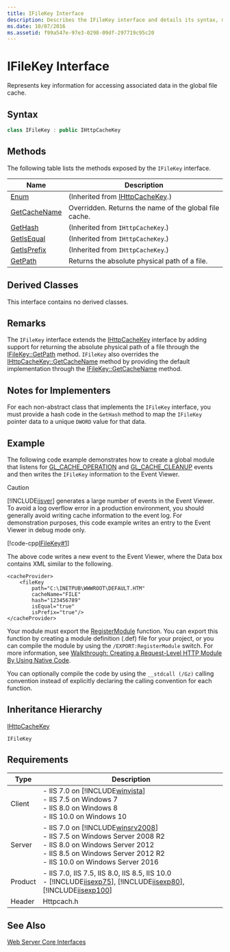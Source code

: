 ```yaml
---
title: IFileKey Interface
description: Describes the IFileKey interface and details its syntax, methods, derived classes, remarks, code example, inheritance hierarchy, and requirements.
ms.date: 10/07/2016
ms.assetid: f99a547e-97e3-0298-09df-297719c95c20
---
```

# IFileKey Interface
Represents key information for accessing associated data in the global file cache.  
  
## Syntax  
  
```cpp  
class IFileKey : public IHttpCacheKey  
```  
  
## Methods  
 The following table lists the methods exposed by the `IFileKey` interface.  
  
|Name|Description|  
|----------|-----------------|  
|[Enum](../../web-development-reference/native-code-api-reference/ihttpcachekey-enum-method.md)|(Inherited from [IHttpCacheKey](../../web-development-reference/native-code-api-reference/ihttpcachekey-interface.md).)|  
|[GetCacheName](../../web-development-reference/native-code-api-reference/ifilekey-getcachename-method.md)|Overridden. Returns the name of the global file cache.|  
|[GetHash](../../web-development-reference/native-code-api-reference/ihttpcachekey-gethash-method.md)|(Inherited from `IHttpCacheKey`.)|  
|[GetIsEqual](../../web-development-reference/native-code-api-reference/ihttpcachekey-getisequal-method.md)|(Inherited from `IHttpCacheKey`.)|  
|[GetIsPrefix](../../web-development-reference/native-code-api-reference/ihttpcachekey-getisprefix-method.md)|(Inherited from `IHttpCacheKey`.)|  
|[GetPath](../../web-development-reference/native-code-api-reference/ifilekey-getpath-method.md)|Returns the absolute physical path of a file.|  
  
## Derived Classes  
 This interface contains no derived classes.  
  
## Remarks  
 The `IFileKey` interface extends the [IHttpCacheKey](../../web-development-reference/native-code-api-reference/ihttpcachekey-interface.md) interface by adding support for returning the absolute physical path of a file through the [IFileKey::GetPath](../../web-development-reference/native-code-api-reference/ifilekey-getpath-method.md) method. `IFileKey` also overrides the [IHttpCacheKey::GetCacheName](../../web-development-reference/native-code-api-reference/ihttpcachekey-getcachename-method.md) method by providing the default implementation through the [IFileKey::GetCacheName](../../web-development-reference/native-code-api-reference/ifilekey-getcachename-method.md) method.  
  
## Notes for Implementers  
 For each non-abstract class that implements the `IFileKey` interface, you must provide a hash code in the `GetHash` method to map the `IFileKey` pointer data to a unique `DWORD` value for that data.  
  
## Example  
 The following code example demonstrates how to create a global module that listens for [GL_CACHE_OPERATION](../../web-development-reference/native-code-api-reference/request-processing-constants.md) and [GL_CACHE_CLEANUP](../../web-development-reference/native-code-api-reference/request-processing-constants.md) events and then writes the `IFileKey` information to the Event Viewer.  
  
> [!CAUTION]
>  [!INCLUDE[iisver](../../wmi-provider/includes/iisver-md.md)] generates a large number of events in the Event Viewer. To avoid a log overflow error in a production environment, you should generally avoid writing cache information to the event log. For demonstration purposes, this code example writes an entry to the Event Viewer in debug mode only.  
  
 [!code-cpp[IFileKey#1](../../../samples/snippets/cpp/VS_Snippets_IIS/IIS7/IFileKey/cpp/IFileKey.cpp#1)]  
  
 The above code writes a new event to the Event Viewer, where the Data box contains XML similar to the following.  
  
```  
<cacheProvider>  
    <fileKey   
        path="C:\INETPUB\WWWROOT\DEFAULT.HTM"   
        cacheName="FILE"   
        hash="123456789"   
        isEqual="true"   
        isPrefix="true"/>  
</cacheProvider>  
```  
  
 Your module must export the [RegisterModule](../../web-development-reference/native-code-api-reference/pfn-registermodule-function.md) function. You can export this function by creating a module definition (.def) file for your project, or you can compile the module by using the `/EXPORT:RegisterModule` switch. For more information, see [Walkthrough: Creating a Request-Level HTTP Module By Using Native Code](../../web-development-reference/native-code-development-overview/walkthrough-creating-a-request-level-http-module-by-using-native-code.md).  
  
 You can optionally compile the code by using the `__stdcall (/Gz)` calling convention instead of explicitly declaring the calling convention for each function.  
  
## Inheritance Hierarchy  
 [IHttpCacheKey](../../web-development-reference/native-code-api-reference/ihttpcachekey-interface.md)  
  
 `IFileKey`  
  
## Requirements  
  
|Type|Description|  
|----------|-----------------|  
|Client|-   IIS 7.0 on [!INCLUDE[winvista](../../wmi-provider/includes/winvista-md.md)]<br />-   IIS 7.5 on Windows 7<br />-   IIS 8.0 on Windows 8<br />-   IIS 10.0 on Windows 10|  
|Server|-   IIS 7.0 on [!INCLUDE[winsrv2008](../../wmi-provider/includes/winsrv2008-md.md)]<br />-   IIS 7.5 on Windows Server 2008 R2<br />-   IIS 8.0 on Windows Server 2012<br />-   IIS 8.5 on Windows Server 2012 R2<br />-   IIS 10.0 on Windows Server 2016|  
|Product|-   IIS 7.0, IIS 7.5, IIS 8.0, IIS 8.5, IIS 10.0<br />-   [!INCLUDE[iisexp75](../../web-development-reference/native-code-api-reference/includes/iisexp75-md.md)], [!INCLUDE[iisexp80](../../web-development-reference/native-code-api-reference/includes/iisexp80-md.md)], [!INCLUDE[iisexp100](../../web-development-reference/native-code-api-reference/includes/iisexp100-md.md)]|  
|Header|Httpcach.h|  
  
## See Also  
 [Web Server Core Interfaces](../../web-development-reference/native-code-api-reference/web-server-core-interfaces.md)
